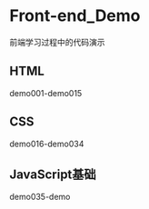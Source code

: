 # Front-end_Demo
前端学习过程中的代码演示

## HTML

demo001-demo015

## CSS

demo016-demo034

## JavaScript基础

demo035-demo